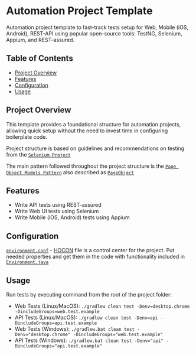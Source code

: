 # Automation Project Template

Automation project template to fast-track tests setup for Web, Mobile (iOS, Android), REST-API using popular open-source tools: TestNG, Selenium, Appium, and REST-assured. 

## Table of Contents

- [Project Overview](#project-overview)
- [Features](#features)
- [Configuration](#configuration)
- [Usage](#usage)

## Project Overview

This template provides a foundational structure for automation projects, allowing quick setup without the need to invest time in configuring boilerplate code.

Project structure is based on guidelines and recommendations on testing from the [`Selenium Project`](https://www.selenium.dev/documentation/test_practices/)


The main pattern followed throughout the project structure is the [`Page Object Models Pattern`](https://www.selenium.dev/documentation/test_practices/encouraged/page_object_models/) also described as [`PageObject`](
https://martinfowler.com/bliki/PageObject.html)


## Features

- Write API tests using REST-assured
- Write Web UI tests using Selenium
- Write Mobile (iOS, Android) tests using Appium

## Configuration

[`environment.conf`](https://github.com/ahamza1/automation-framework/blob/master/src/test/resources/environment.conf) - [HOCON](https://github.com/lightbend/config) file is a control center for the project. Put needed properties and get them in the code with functionality included in [`Environment.java`](https://github.com/ahamza1/automation-framework/blob/master/src/main/java/org/testautomation/core/environment/Environment.java)

## Usage

Run tests by executing command from the root of the project folder:
- Web Tests (Linux/MacOS): `./gradlew clean test -Denv=desktop.chrome -DincludeGroups=web.test.example`
- API Tests (Linux/MacOS): `./gradlew clean test -Denv=api -DincludeGroups=api.test.example`
- Web Tests (Windows): `./gradlew.bat clean test -Denv="desktop.chrome" -DincludeGroups="web.test.example"`
- API Tests (Windows): `./gradlew.bat clean test -Denv="api" -DincludeGroups="api.test.example"`






